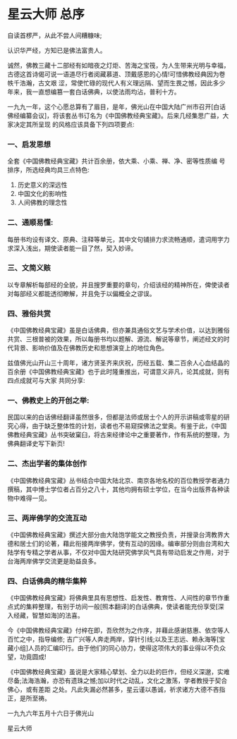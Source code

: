 # 星云大师 总序

自读首椤严，从此不尝人间糟糠味;

认识华严经，方知已是佛法富贵人。

诚然，佛教三藏十二部经有如暗夜之灯炬、苦海之宝筏，为人生带来光明与幸福，古德这首诗偈可说一语道尽行者阅藏慕道、顶戴感恩的心情!可惜佛教经典因为卷帙千浩瀚，古文艰
涩，常使忙碌的现代人有义理远隔、望而生畏之憾，因此多少年来，我一直想编篡一套白话佛典，以使法雨均沾，普利十方。

一九九一年，这个心愿总算有了眉目，是年，佛光山在中国大陆广州市召开[白话佛经编纂会议]，将该套丛书订名为《中国佛教经典宝藏》。后来几经集思广益，大家决定其所呈现
的风格应该具备下列四项要点:

### 一、启发思想
全套《中国佛教经典宝藏》共计百余册，依大乘、小乘、禅、净、密等性质编
号排序，所选经典均具三点特色:
1. 历史意义的深远性
2. 中国文化的影响性
3. 人间佛教的理念性

### 二、通顺易懂:
每册书均设有译文、原典、注释等单元，其中文句铺排力求流畅通顺，遣词用字力求深入浅出，期使读者能一目了然，契入妙谛。

### 三、文简义赅
以专章解析每部经的全貌，并且搜罗重要的章句，介绍该经的精神所在，俾使读者对每部经义都能透彻瞭解，并且免于以偏概全之谬误。

### 四、雅俗共赏
《中国佛教经典宝藏》虽是白话佛典，但亦兼具通俗文艺与学术价值，以达到雅俗共赏、三根普被的效果，所以每册书均以题解、源流、解说等章节，阐述经文的时代背景、影响价值及在佛教历史和思想演变上的地位角色。

兹值佛光山开山三十周年，诸方贤圣齐来庆祝，历经五载、集二百余人心血结晶的百余册《中国佛教经典宝藏》也于此时隆重推出，可谓意义非凡，论其成就，则有四点成就可与大家
共同分享:

### 一、佛教史上的开创之举:
民国以来的白话佛经翻译虽然很多，但都是法师或居士个人的开示讲稿或零星的研究心得，由于缺乏整体性的计划，读者也不易窥探佛法之堂奥。有鉴于此，《中国佛教经典宝藏》丛书突破窠臼，将古来经律论中之重要著作，作有系统的整理，为佛典翻译史写下新页!

### 二、杰出学者的集体创作
《中国佛教经典宝藏》丛书结合中国大陆北京、南京各地名校的百位教授学者通力撰稿，其中博士学位者占百分之八十，其他均拥有硕士学位，在当今出版界各种读物中难得一见。

### 三、两岸佛学的交流互动
《中国佛教经典宝藏》撰述大部分由大陆饱学能文之教授负责，并搜录台湾教界大德和居士们的论著，藉此衔接两岸佛学，使有互动的因缘。编审部分则由台湾和大陆学有专精之学者从事，不仅对中国大陆研究佛学风气具有带动启发之作用，对于台海两岸佛学交流更是助益良多。

### 四、白话佛典的精华集粹
《中国佛教经典宝藏》将佛典里具有思想性、启发性、教育性、人间性的章节作重点式的集粹整理，有别于坊间一般[照本翻译]的白话佛典，使读者能充份享受[深入经藏，智慧如海]的法喜。

今《中国佛教经典宝藏》付梓在即，吾欣然为之作序，并藉此感谢慈惠、依空等人百忙之中，指导编修; 吉广兴等人奔走两岸，穿针引线;以及王志远、赖永海等[宝藏小组]人员的汇编印行。由于他们的同心协力，使得这项伟大的事业得以不负众望，功竟圆成!

《中国佛教经典宝藏》虽说是大家精心擘划、全力以赴的巨作，但经义深邈，实难尽备;法海浩瀚，亦恐有遗珠之憾;加以时代之动乱，文化之激荡，学者教授于契合佛心，或有差距
之处。凡此失漏必然甚多，星云谨以愚诚，祈求诸方大德不吝指正，是所至祷。


  一九九六年五月十六日于佛光山

星云大师

